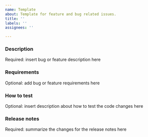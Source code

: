 ```yaml
---
name: Template
about: Template for feature and bug related issues.
title: ''
labels: ''
assignees: ''

---
```


### Description

Required: insert bug or feature description here

### Requirements

Optional: add bug or feature requirements here

### How to test

Optional: insert description about how to test the code changes here

### Release notes

Required: summarize the changes for the release notes here
